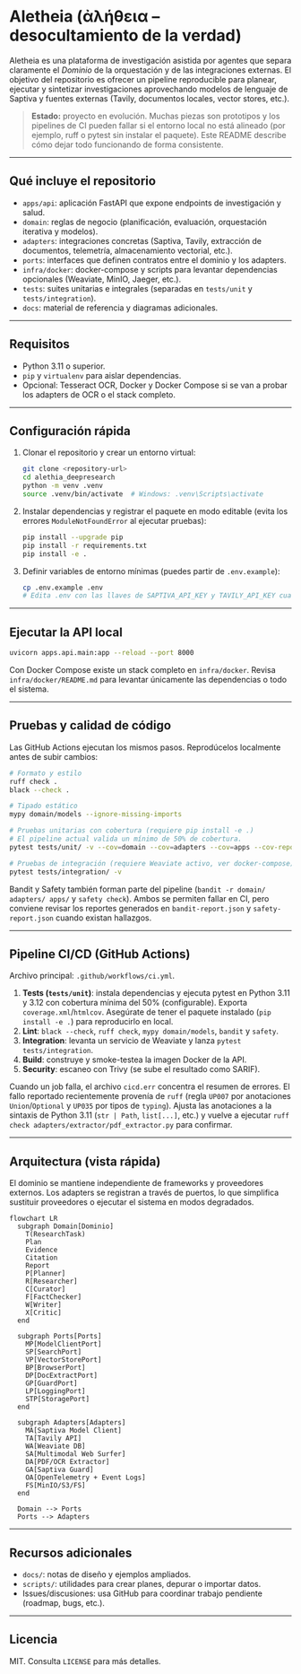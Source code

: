 # Aletheia (ἀλήθεια – desocultamiento de la verdad)

Aletheia es una plataforma de investigación asistida por agentes que separa claramente el
*Dominio* de la orquestación y de las integraciones externas. El objetivo del repositorio es
ofrecer un pipeline reproducible para planear, ejecutar y sintetizar investigaciones
aprovechando modelos de lenguaje de Saptiva y fuentes externas (Tavily, documentos locales,
vector stores, etc.).

> **Estado:** proyecto en evolución. Muchas piezas son prototipos y los pipelines de CI pueden
> fallar si el entorno local no está alineado (por ejemplo, ruff o pytest sin instalar el
> paquete). Este README describe cómo dejar todo funcionando de forma consistente.

---

## Qué incluye el repositorio

- `apps/api`: aplicación FastAPI que expone endpoints de investigación y salud.
- `domain`: reglas de negocio (planificación, evaluación, orquestación iterativa y modelos).
- `adapters`: integraciones concretas (Saptiva, Tavily, extracción de documentos, telemetría,
  almacenamiento vectorial, etc.).
- `ports`: interfaces que definen contratos entre el dominio y los adapters.
- `infra/docker`: docker-compose y scripts para levantar dependencias opcionales (Weaviate,
  MinIO, Jaeger, etc.).
- `tests`: suites unitarias e integrales (separadas en `tests/unit` y `tests/integration`).
- `docs`: material de referencia y diagramas adicionales.

---

## Requisitos

- Python 3.11 o superior.
- `pip` y `virtualenv` para aislar dependencias.
- Opcional: Tesseract OCR, Docker y Docker Compose si se van a probar los adapters de OCR o
  el stack completo.

---

## Configuración rápida

1. Clonar el repositorio y crear un entorno virtual:
   ```bash
   git clone <repository-url>
   cd alethia_deepresearch
   python -m venv .venv
   source .venv/bin/activate  # Windows: .venv\Scripts\activate
   ```
2. Instalar dependencias y registrar el paquete en modo editable (evita los errores
   `ModuleNotFoundError` al ejecutar pruebas):
   ```bash
   pip install --upgrade pip
   pip install -r requirements.txt
   pip install -e .
   ```
3. Definir variables de entorno mínimas (puedes partir de `.env.example`):
   ```bash
   cp .env.example .env
   # Edita .env con las llaves de SAPTIVA_API_KEY y TAVILY_API_KEY cuando uses servicios reales
   ```

---

## Ejecutar la API local

```bash
uvicorn apps.api.main:app --reload --port 8000
```

Con Docker Compose existe un stack completo en `infra/docker`. Revisa
`infra/docker/README.md` para levantar únicamente las dependencias o todo el sistema.

---

## Pruebas y calidad de código

Las GitHub Actions ejecutan los mismos pasos. Reprodúcelos localmente antes de subir cambios:

```bash
# Formato y estilo
ruff check .
black --check .

# Tipado estático
mypy domain/models --ignore-missing-imports

# Pruebas unitarias con cobertura (requiere pip install -e .)
# El pipeline actual valida un mínimo de 50% de cobertura.
pytest tests/unit/ -v --cov=domain --cov=adapters --cov=apps --cov-report=term-missing

# Pruebas de integración (requiere Weaviate activo, ver docker-compose)
pytest tests/integration/ -v
```

Bandit y Safety también forman parte del pipeline (`bandit -r domain/ adapters/ apps/` y
`safety check`). Ambos se permiten fallar en CI, pero conviene revisar los reportes generados en
`bandit-report.json` y `safety-report.json` cuando existan hallazgos.

---

## Pipeline CI/CD (GitHub Actions)

Archivo principal: `.github/workflows/ci.yml`.

1. **Tests (`tests/unit`)**: instala dependencias y ejecuta pytest en Python 3.11 y 3.12 con
   cobertura mínima del 50% (configurable). Exporta `coverage.xml`/`htmlcov`. Asegúrate de tener
   el paquete instalado (`pip install -e .`) para reproducirlo en local.
2. **Lint**: `black --check`, `ruff check`, `mypy domain/models`, `bandit` y `safety`.
3. **Integration**: levanta un servicio de Weaviate y lanza `pytest tests/integration`.
4. **Build**: construye y smoke-testea la imagen Docker de la API.
5. **Security**: escaneo con Trivy (se sube el resultado como SARIF).

Cuando un job falla, el archivo `cicd.err` concentra el resumen de errores. El fallo reportado
recientemente provenía de `ruff` (regla `UP007` por anotaciones `Union`/`Optional` y `UP035`
por tipos de `typing`). Ajusta las anotaciones a la sintaxis de Python 3.11 (`str | Path`,
`list[...]`, etc.) y vuelve a ejecutar `ruff check adapters/extractor/pdf_extractor.py` para
confirmar.

---

## Arquitectura (vista rápida)

El dominio se mantiene independiente de frameworks y proveedores externos. Los adapters se
registran a través de puertos, lo que simplifica sustituir proveedores o ejecutar el sistema en
modos degradados.

```mermaid
flowchart LR
  subgraph Domain[Dominio]
    T(ResearchTask)
    Plan
    Evidence
    Citation
    Report
    P[Planner]
    R[Researcher]
    C[Curator]
    F[FactChecker]
    W[Writer]
    X[Critic]
  end

  subgraph Ports[Ports]
    MP[ModelClientPort]
    SP[SearchPort]
    VP[VectorStorePort]
    BP[BrowserPort]
    DP[DocExtractPort]
    GP[GuardPort]
    LP[LoggingPort]
    STP[StoragePort]
  end

  subgraph Adapters[Adapters]
    MA[Saptiva Model Client]
    TA[Tavily API]
    WA[Weaviate DB]
    SA[Multimodal Web Surfer]
    DA[PDF/OCR Extractor]
    GA[Saptiva Guard]
    OA[OpenTelemetry + Event Logs]
    FS[MinIO/S3/FS]
  end

  Domain --> Ports
  Ports --> Adapters
```

---

## Recursos adicionales

- `docs/`: notas de diseño y ejemplos ampliados.
- `scripts/`: utilidades para crear planes, depurar o importar datos.
- Issues/discusiones: usa GitHub para coordinar trabajo pendiente (roadmap, bugs, etc.).

---

## Licencia

MIT. Consulta `LICENSE` para más detalles.
